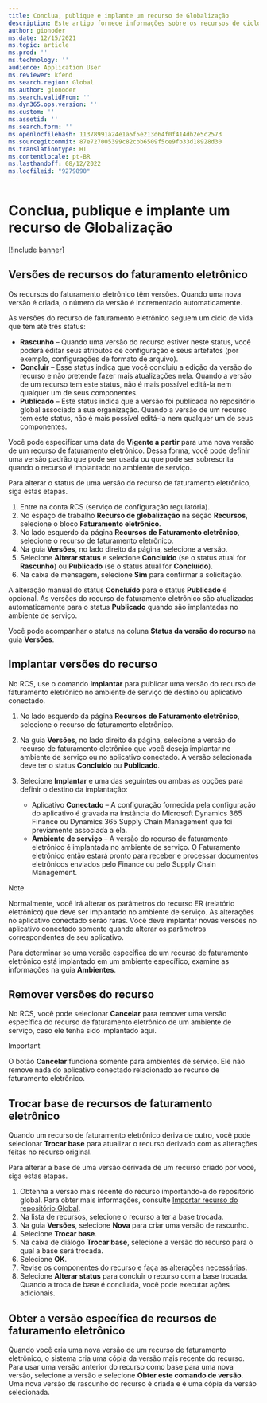 ```yaml
---
title: Conclua, publique e implante um recurso de Globalização
description: Este artigo fornece informações sobre os recursos de ciclo de vida de globalização.
author: gionoder
ms.date: 12/15/2021
ms.topic: article
ms.prod: ''
ms.technology: ''
audience: Application User
ms.reviewer: kfend
ms.search.region: Global
ms.author: gionoder
ms.search.validFrom: ''
ms.dyn365.ops.version: ''
ms.custom: ''
ms.assetid: ''
ms.search.form: ''
ms.openlocfilehash: 11378991a24e1a5f5e213d64f0f414db2e5c2573
ms.sourcegitcommit: 87e727005399c82cbb6509f5ce9fb33d18928d30
ms.translationtype: HT
ms.contentlocale: pt-BR
ms.lasthandoff: 08/12/2022
ms.locfileid: "9279890"
---
```

# <a name="complete-publish-and-deploy-a-globalization-feature"></a>Conclua, publique e implante um recurso de Globalização

[!include [banner](../includes/banner.md)]

## <a name="electronic-invoicing-feature-versions"></a>Versões de recursos do faturamento eletrônico

Os recursos do faturamento eletrônico têm versões. Quando uma nova versão é criada, o número da versão é incrementado automaticamente.

As versões do recurso de faturamento eletrônico seguem um ciclo de vida que tem até três status:

- **Rascunho** – Quando uma versão do recurso estiver neste status, você poderá editar seus atributos de configuração e seus artefatos (por exemplo, configurações de formato de arquivo).
- **Concluir** – Esse status indica que você concluiu a edição da versão do recurso e não pretende fazer mais atualizações nela. Quando a versão de um recurso tem este status, não é mais possível editá-la nem qualquer um de seus componentes.
- **Publicado** – Este status indica que a versão foi publicada no repositório global associado à sua organização. Quando a versão de um recurso tem este status, não é mais possível editá-la nem qualquer um de seus componentes.

Você pode especificar uma data de **Vigente a partir** para uma nova versão de um recurso de faturamento eletrônico. Dessa forma, você pode definir uma versão padrão que pode ser usada ou que pode ser sobrescrita quando o recurso é implantado no ambiente de serviço.

Para alterar o status de uma versão do recurso de faturamento eletrônico, siga estas etapas.

1. Entre na conta RCS (serviço de configuração regulatória).
2. No espaço de trabalho **Recurso de globalização** na seção **Recursos**, selecione o bloco **Faturamento eletrônico**.
3. No lado esquerdo da página **Recursos de Faturamento eletrônico**, selecione o recurso de faturamento eletrônico.
4. Na guia **Versões**, no lado direito da página, selecione a versão.
5. Selecione **Alterar status** e selecione **Concluído** (se o status atual for **Rascunho**) ou **Publicado** (se o status atual for **Concluído**).
6. Na caixa de mensagem, selecione **Sim** para confirmar a solicitação.

A alteração manual do status **Concluído** para o status **Publicado** é opcional. As versões do recurso de faturamento eletrônico são atualizadas automaticamente para o status **Publicado** quando são implantadas no ambiente de serviço.

Você pode acompanhar o status na coluna **Status da versão do recurso** na guia **Versões**.

## <a name="deploy-feature-versions"></a>Implantar versões do recurso

No RCS, use o comando **Implantar** para publicar uma versão do recurso de faturamento eletrônico no ambiente de serviço de destino ou aplicativo conectado.

1. No lado esquerdo da página **Recursos de Faturamento eletrônico**, selecione o recurso de faturamento eletrônico.
2. Na guia **Versões**, no lado direito da página, selecione a versão do recurso de faturamento eletrônico que você deseja implantar no ambiente de serviço ou no aplicativo conectado. A versão selecionada deve ter o status **Concluído** ou **Publicado**.
3. Selecione **Implantar** e uma das seguintes ou ambas as opções para definir o destino da implantação:

    - Aplicativo **Conectado** – A configuração fornecida pela configuração do aplicativo é gravada na instância do Microsoft Dynamics 365 Finance ou Dynamics 365 Supply Chain Management que foi previamente associada a ela.
    - **Ambiente de serviço** – A versão do recurso de faturamento eletrônico é implantada no ambiente de serviço. O Faturamento eletrônico então estará pronto para receber e processar documentos eletrônicos enviados pelo Finance ou pelo Supply Chain Management.

> [!NOTE]
> Normalmente, você irá alterar os parâmetros do recurso ER (relatório eletrônico) que deve ser implantado no ambiente de serviço. As alterações no aplicativo conectado serão raras. Você deve implantar novas versões no aplicativo conectado somente quando alterar os parâmetros correspondentes de seu aplicativo.

Para determinar se uma versão específica de um recurso de faturamento eletrônico está implantado em um ambiente específico, examine as informações na guia **Ambientes**.

## <a name="remove-feature-versions"></a>Remover versões do recurso

No RCS, você pode selecionar **Cancelar** para remover uma versão específica do recurso de faturamento eletrônico de um ambiente de serviço, caso ele tenha sido implantado aqui.

> [!IMPORTANT]
> O botão **Cancelar** funciona somente para ambientes de serviço. Ele não remove nada do aplicativo conectado relacionado ao recurso de faturamento eletrônico.

## <a name="rebase-electronic-invoicing-features"></a>Trocar base de recursos de faturamento eletrônico

Quando um recurso de faturamento eletrônico deriva de outro, você pode selecionar **Trocar base** para atualizar o recurso derivado com as alterações feitas no recurso original.

Para alterar a base de uma versão derivada de um recurso criado por você, siga estas etapas.

1. Obtenha a versão mais recente do recurso importando-a do repositório global. Para obter mais informações, consulte [Importar recurso do repositório Global](e-invoicing-import-feature-global-repository.md).
2. Na lista de recursos, selecione o recurso a ter a base trocada.
3. Na guia **Versões**, selecione **Nova** para criar uma versão de rascunho.
4. Selecione **Trocar base**.
5. Na caixa de diálogo **Trocar base**, selecione a versão do recurso para o qual a base será trocada.
6. Selecione **OK**.
7. Revise os componentes do recurso e faça as alterações necessárias.
8. Selecione **Alterar status** para concluir o recurso com a base trocada. Quando a troca de base é concluída, você pode executar ações adicionais.

## <a name="get-a-specific-version-of-electronic-invoicing-features"></a>Obter a versão específica de recursos de faturamento eletrônico

Quando você cria uma nova versão de um recurso de faturamento eletrônico, o sistema cria uma cópia da versão mais recente do recurso. Para usar uma versão anterior do recurso como base para uma nova versão, selecione a versão e selecione **Obter este comando de versão**. Uma nova versão de rascunho do recurso é criada e é uma cópia da versão selecionada.
